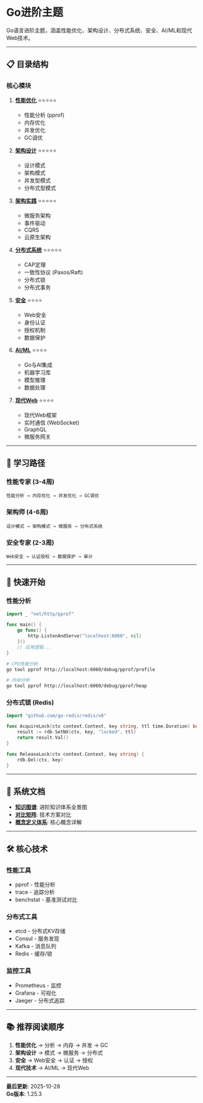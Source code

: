 ﻿# Go进阶主题

Go语言进阶主题，涵盖性能优化、架构设计、分布式系统、安全、AI/ML和现代Web技术。

---

## 📋 目录结构

### 核心模块

1. **[性能优化](./performance/README.md)** ⭐⭐⭐⭐⭐
   - 性能分析 (pprof)
   - 内存优化
   - 并发优化
   - GC调优

2. **[架构设计](./architecture/README.md)** ⭐⭐⭐⭐⭐
   - 设计模式
   - 架构模式
   - 并发型模式
   - 分布式型模式

3. **[架构实践](./architecture-practices/README.md)** ⭐⭐⭐⭐⭐
   - 微服务架构
   - 事件驱动
   - CQRS
   - 云原生架构

4. **[分布式系统](./distributed/README.md)** ⭐⭐⭐⭐⭐
   - CAP定理
   - 一致性协议 (Paxos/Raft)
   - 分布式锁
   - 分布式事务

5. **[安全](./security/README.md)** ⭐⭐⭐⭐
   - Web安全
   - 身份认证
   - 授权机制
   - 数据保护

6. **[AI/ML](./ai-ml/README.md)** ⭐⭐⭐⭐
   - Go与AI集成
   - 机器学习库
   - 模型推理
   - 数据处理

7. **[现代Web](./modern-web/README.md)** ⭐⭐⭐⭐
   - 现代Web框架
   - 实时通信 (WebSocket)
   - GraphQL
   - 微服务网关

---

## 🎯 学习路径

### 性能专家 (3-4周)
```
性能分析 → 内存优化 → 并发优化 → GC调优
```

### 架构师 (4-6周)
```
设计模式 → 架构模式 → 微服务 → 分布式系统
```

### 安全专家 (2-3周)
```
Web安全 → 认证授权 → 数据保护 → 审计
```

---

## 🚀 快速开始

### 性能分析

```go
import _ "net/http/pprof"

func main() {
    go func() {
        http.ListenAndServe("localhost:6060", nil)
    }()
    // 应用逻辑...
}
```

```bash
# CPU性能分析
go tool pprof http://localhost:6060/debug/pprof/profile

# 内存分析
go tool pprof http://localhost:6060/debug/pprof/heap
```

### 分布式锁 (Redis)

```go
import "github.com/go-redis/redis/v8"

func AcquireLock(ctx context.Context, key string, ttl time.Duration) bool {
    result := rdb.SetNX(ctx, key, "locked", ttl)
    return result.Val()
}

func ReleaseLock(ctx context.Context, key string) {
    rdb.Del(ctx, key)
}
```

---

## 📖 系统文档

- **[知识图谱](./00-知识图谱.md)**: 进阶知识体系全景图
- **[对比矩阵](./00-对比矩阵.md)**: 技术方案对比
- **[概念定义体系](./00-概念定义体系.md)**: 核心概念详解

---

## 🛠️ 核心技术

### 性能工具
- pprof - 性能分析
- trace - 追踪分析
- benchstat - 基准测试对比

### 分布式工具
- etcd - 分布式KV存储
- Consul - 服务发现
- Kafka - 消息队列
- Redis - 缓存/锁

### 监控工具
- Prometheus - 监控
- Grafana - 可视化
- Jaeger - 分布式追踪

---

## 📚 推荐阅读顺序

1. **性能优化** → 分析 → 内存 → 并发 → GC
2. **架构设计** → 模式 → 微服务 → 分布式
3. **安全** → Web安全 → 认证 → 授权
4. **现代技术** → AI/ML → 现代Web

---

**最后更新**: 2025-10-28  
**Go版本**: 1.25.3
